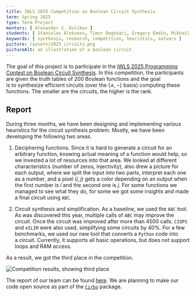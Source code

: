 ```yaml
---
title: IWLS 2025 Competition on Boolean Circuit Synthesis
term: Spring 2025
type: Term Project
mentors: [ Alexander S. Kulikov ]
students: [ Stanislav Alekseev, Timur Degteari, Gregory Emdin, Mikhail Goncharov, Ilia Kondakov, Fedor Kurmazov, Maksim Levitskii, Georgii Levsov, Maksim Shevkoplias, Roman Shumilov ]
keywords: [ synthesis, research, competition, heuristics, solvers ]
picture: /assets/2025_circuits.png
pictureAlt: an illustration of a boolean circuit
---
```


The goal of&nbsp;this project is&nbsp;to&nbsp;participate in&nbsp;the 
[IWLS 2025 Programming Contest on&nbsp;Boolean Circuit Synthesis](https://www.iwls.org/iwls2025/). 
In&nbsp;this competition, the participants are given the truth tables of&nbsp;200 Boolean functions and the goal 
is&nbsp;to&nbsp;synthesize efficient circuits (over the $\{\land, \neg\}$ basis)
computing these functions. The smaller are the circuits, the higher is&nbsp;the rank.

## Report

During three months, we&nbsp;have been designing and implementing various heuristics for the circuit synthesis problem. Mostly, we&nbsp;have been
developing the following two areas.

1. Deciphering functions. Since it is hard to generate a circuit for an
   arbitrary function, knowing actual meaning of a function would help,
   so we invested a lot of resources into that area. We looked at
   different characteristics (number of zeros, injectivity), also drew
   a picture for each output, where we split the input into two parts,
   interpret each one as a number, and a pixel $(i,j)$ gets a color
   depending on an output when the first number is $i$ and the second
   one is $j$. For some functions we managed to see what they do, for
   some we got some insights and made a final circuit using `ABC`.

2. Circuit synthesis and simplification. As a&nbsp;baseline, we used the
   `ABC` tool. As was discovered this year, multiple calls of `ABC` may
   improve the circuit. Once the circuit was improved after more than
   4500 calls. `CIOPS` and `eSLIM` were also used, simplifying some
   circuits by 40%. For a few benchmarks, we used our new tool that
   converts a `Python` code into a&nbsp;circuit. Currently, it&nbsp;supports all basic operations, but does not support loops and
   RAM access.

As&nbsp;a&nbsp;result, we&nbsp;got the third place in&nbsp;the competition.

<img src="/assets/2025_iwls.png" alt="Competition results, showing third place">

The report of&nbsp;our team can be&nbsp;found
[here](https://docs.google.com/presentation/d/1K_eddr8XCmu5m0DTFHH6jAP9T7OnLF_X9mNhZ8gs1-s/edit?slide=id.g367f051f4d0_0_26#slide=id.g367f051f4d0_0_26).
We&nbsp;are planning to&nbsp;make our code open source as&nbsp;part of&nbsp;the 
[`Cirbo`](https://github.com/spbsat/cirbo) package.

